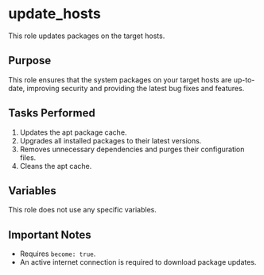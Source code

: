 # update_hosts

This role updates packages on the target hosts.  

## Purpose

This role ensures that the system packages on your target hosts are up-to-date, improving security and providing the latest bug fixes and features.

## Tasks Performed

1. Updates the apt package cache.
2. Upgrades all installed packages to their latest versions.
3. Removes unnecessary dependencies and purges their configuration files.
4. Cleans the apt cache.

## Variables

This role does not use any specific variables.

## Important Notes

*   Requires `become: true`.
*   An active internet connection is required to download package updates.

